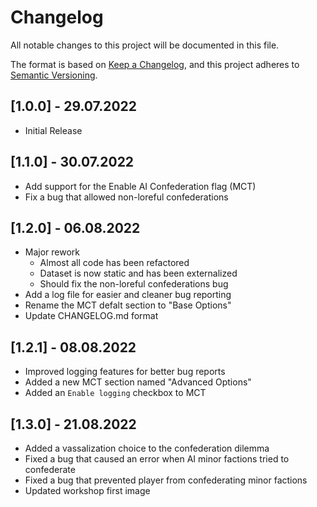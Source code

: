 # Changelog

All notable changes to this project will be documented in this file.

The format is based on [Keep a Changelog](https://keepachangelog.com/en/1.0.0/),
and this project adheres to [Semantic Versioning](https://semver.org/spec/v2.0.0.html).

## [1.0.0] - 29.07.2022

- Initial Release

## [1.1.0] - 30.07.2022

- Add support for the Enable AI Confederation flag (MCT)
- Fix a bug that allowed non-loreful confederations

## [1.2.0] - 06.08.2022

- Major rework
  - Almost all code has been refactored
  - Dataset is now static and has been externalized
  - Should fix the non-loreful confederations bug
- Add a log file for easier and cleaner bug reporting
- Rename the MCT defalt section to "Base Options"
- Update CHANGELOG.md format

## [1.2.1] - 08.08.2022

- Improved logging features for better bug reports
- Added a new MCT section named "Advanced Options"
- Added an `Enable logging` checkbox to MCT

## [1.3.0] - 21.08.2022

- Added a vassalization choice to the confederation dilemma
- Fixed a bug that caused an error when AI minor factions tried to confederate
- Fixed a bug that prevented player from confederating minor factions
- Updated workshop first image

